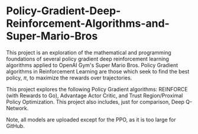 # Policy-Gradient-Deep-Reinforcement-Algorithms-and-Super-Mario-Bros

This project is an exploration of the mathematical and programming foundations of several policy gradient deep reinforcement learning algorithms applied to OpenAI Gym's Super Mario Bros. Policy Gradient algorithms in Reinforcement Learning are those which seek to find the best policy, $\pi$, to maximize the rewards over trajectories.

This project explores the following Policy Gradient algorithms: REINFORCE (with Rewards to Go), Advantage Actor Critic, and Trust Region/Proximal Policy Optimization. This project also includes, just for comparison, Deep Q-Network.

Note, all models are uploaded except for the PPO, as it is too large for GitHub.
